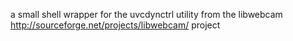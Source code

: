 a small shell wrapper for the uvcdynctrl utility from the libwebcam
http://sourceforge.net/projects/libwebcam/ project